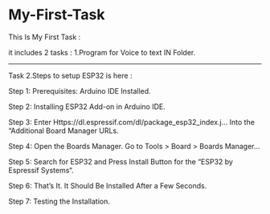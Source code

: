 # My-First-Task

 This Is My First Task :
 
it includes 2 tasks : 1.Program for Voice to text IN Folder.

-----------------------------------------------------------------------------------
Task 2.Steps to setup ESP32 is here : 

Step 1: Prerequisites: Arduino IDE Installed.

Step 2: Installing ESP32 Add-on in Arduino IDE.

Step 3: Enter Https://dl.espressif.com/dl/package_esp32_index.j... Into the “Additional Board Manager URLs.

Step 4: Open the Boards Manager. Go to Tools > Board > Boards Manager…

Step 5: Search for ESP32 and Press Install Button for the “ESP32 by Espressif Systems“.

Step 6: That’s It. It Should Be Installed After a Few Seconds.

Step 7: Testing the Installation.


